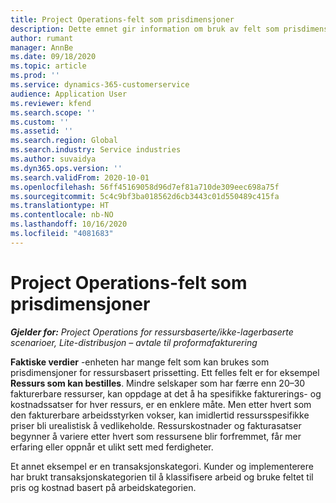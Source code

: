 ```yaml
---
title: Project Operations-felt som prisdimensjoner
description: Dette emnet gir information om bruk av felt som prisdimensjoner i Dynamics 365 Project Operations.
author: rumant
manager: AnnBe
ms.date: 09/18/2020
ms.topic: article
ms.prod: ''
ms.service: dynamics-365-customerservice
audience: Application User
ms.reviewer: kfend
ms.search.scope: ''
ms.custom: ''
ms.assetid: ''
ms.search.region: Global
ms.search.industry: Service industries
ms.author: suvaidya
ms.dyn365.ops.version: ''
ms.search.validFrom: 2020-10-01
ms.openlocfilehash: 56ff45169058d96d7ef81a710de309eec698a75f
ms.sourcegitcommit: 5c4c9bf3ba018562d6cb3443c01d550489c415fa
ms.translationtype: HT
ms.contentlocale: nb-NO
ms.lasthandoff: 10/16/2020
ms.locfileid: "4081683"
---
```

# <a name="project-operations-fields-as-pricing-dimensions"></a>Project Operations-felt som prisdimensjoner

_**Gjelder for:** Project Operations for ressursbaserte/ikke-lagerbaserte scenarioer, Lite-distribusjon – avtale til proformafakturering_

**Faktiske verdier** -enheten har mange felt som kan brukes som prisdimensjoner for ressursbasert prissetting. Ett felles felt er for eksempel **Ressurs som kan bestilles**. Mindre selskaper som har færre enn 20–30 fakturerbare ressurser, kan oppdage at det å ha spesifikke fakturerings- og kostnadssatser for hver ressurs, er en enklere måte. Men etter hvert som den fakturerbare arbeidsstyrken vokser, kan imidlertid ressursspesifikke priser bli urealistisk å vedlikeholde. Ressurskostnader og fakturasatser begynner å variere etter hvert som ressursene blir forfremmet, får mer erfaring eller oppnår et ulikt sett med ferdigheter. 

Et annet eksempel er en transaksjonskategori. Kunder og implementerere har brukt transaksjonskategorien til å klassifisere arbeid og bruke feltet til pris og kostnad basert på arbeidskategorien.
